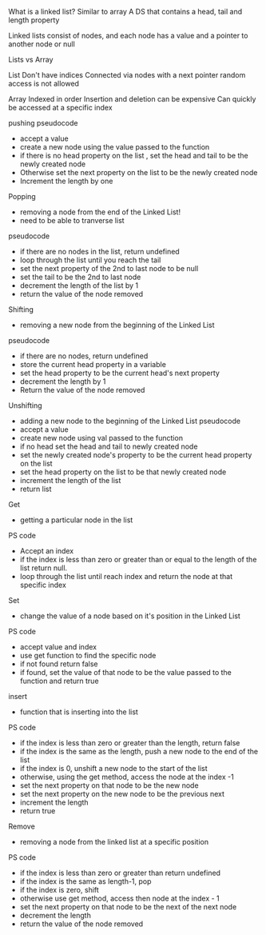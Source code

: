 What is a linked list?
Similar to array 
A DS that contains a head, tail and length property

Linked lists consist of nodes, and each node has a value and a pointer to another node or null

Lists vs Array

List 
Don't have indices
Connected via nodes with a next pointer
random access is not allowed 


Array
Indexed in order
Insertion and deletion can be expensive 
Can quickly be accessed at a specific index

pushing pseudocode
- accept a value 
- create a new node using the value passed to the function 
- if there is no head property on the list , set the head and tail to be the newly created node
- Otherwise set the next property on the list to be the newly created node 
- Increment the length by one 

Popping
- removing a node from the end of the Linked List!
- need to be able to tranverse list

pseudocode 
- if there are no nodes in the list, return undefined
- loop through the list until you reach the tail
- set the next property of the 2nd to last node to be null
- set the tail to be the 2nd to last node 
- decrement the length of the list by 1
- return the value of the node removed


Shifting 
- removing a new node from the beginning of the Linked List

pseudocode
- if there are no nodes, return undefined
- store the current head property in a variable
- set the head property to be the current head's next property
- decrement the length by 1
- Return the value of the node removed


Unshifting
- adding a new node to the beginning of the Linked List
pseudocode
- accept a value
- create new node using val passed to the function 
- if no head set the head and tail to newly created node
- set the newly created node's property to be the current head property on the list
- set the head property on the list to be that newly created node
- increment the length of the list 
- return list


Get
- getting a particular node in the list 

PS code
- Accept an index
- if the index is less than zero or greater than or equal to the length of the list return null.
- loop through the list until reach index and return the node at that specific index



Set
- change the value of a node based on it's position in the Linked List

PS code
- accept value and index
- use get function to find the specific node
- if not found return false
- if found, set the value of that node to be the value passed to the function and return true


insert
- function that is inserting into the list

PS code
- if the index is less than zero or greater than the length, return false
- if the index is the same as the length, push a new node to the end of the list
- if the index is 0, unshift a new node to the start of the list 
- otherwise, using the get method, access the node at the index -1
- set the next property on that node to be the new node
- set the next property on the new node to be the previous next 
- increment the length
- return true

Remove 
- removing a node from the linked list at a specific position

PS code
- if the index is less than zero or greater than return undefined
- if the index is the same as length-1, pop
- if the index is zero, shift
- otherwise use get method, access then node at the index - 1
- set the next property on that node to be the next of the next node 
- decrement the length
- return the value of the node removed
